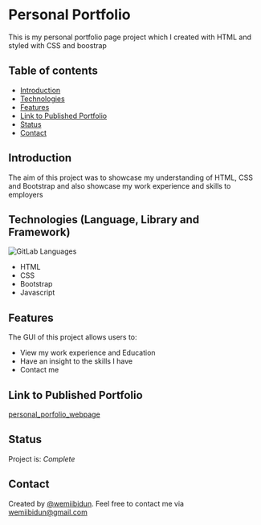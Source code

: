 # Personal Portfolio
This is my personal portfolio page project which I created with HTML and styled with CSS and boostrap

## Table of contents
* [Introduction](#introduction)
* [Technologies](#technologies-language-library-and-framework)
* [Features](#features)
* [Link to Published Portfolio](#link-to-published-portfolio)
* [Status](#status)
* [Contact](#contact)


## Introduction
The aim of this project was to showcase my understanding of HTML, CSS and Bootstrap and also showcase my work experience and skills to employers


## Technologies (Language, Library and Framework)

![GitLab Languages](https://img.shields.io/github/languages/count/wemiibidun/personal_portfolio)
* HTML
* CSS
* Bootstrap
* Javascript

## Features
The GUI of this project allows users to:
* View my work experience and Education
* Have an insight to the skills I have
* Contact me

## Link to Published Portfolio

[personal_porfolio_webpage](https://wemiibidun.github.io/personal_portfolio/)

## Status
Project is: _Complete_

## Contact
Created by [@wemiibidun](https://twitter.com/wemiibidun/). Feel free to contact me via wemiibidun@gmail.com


